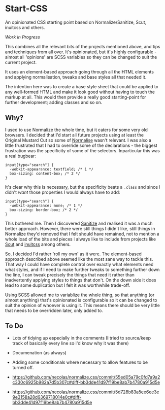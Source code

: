 Start-CSS
=========

An opinionated CSS starting point based on Normalize/Sanitize, Scut, inuitcss and others.

*Work in Progress*

This combines all the relevant bits of the projects mentioned above, and tips and techniques from all over.
It's opinionated, but it's highly configurable - almost all 'opinions' are SCSS variables so they can be changed to suit the current project.

It uses an element-based approach going through all the HTML elements and applying normalisation, tweaks and base styles all that needed it.

The intention here was to create a base style sheet that could be applied to any well-formed HTML and make it look good without having to touch the markup at all. This would then provide a really good starting-point for further development; adding classes and so on. 

Why?
----

I used to use Normalize the whole time, but it caters for some very old browsers. I decided that I'd start all future projects using at least the Original Mustard Cut so some of [Normalise](https://github.com/necolas/normalize.css) wasn't relevant. I was also a little frustrated that I had to override some of the declarations - the biggest frustration was the specificity of some of the selectors.
Inparticular this was a real bugbear:

~~~
input[type="search"] {
  -webkit-appearance: textfield; /* 1 */
  box-sizing: content-box; /* 2 */
}

~~~
It's clear why this is necessary, but the specificity beats a `.class` and since I didn't _want_ those properties I would always have to add:

~~~
input[type="search"] {
  -webkit-appearance: none; /* 1 */
  box-sizing: border-box; /* 2 */
}
~~~

This bothered me. Then I discovered [Sanitize](https://github.com/10up/sanitize.css) and realised it was a much better approach. However, there were still things I didn't like, still things in Normalize they'd removed that I felt should have remained, not to mention a whole load of the bits and pieces I always like to include from projects like [Scut](https://github.com/davidtheclark/scut) and [inuitcss](https://github.com/inuitcss) among others.

So, I decided I'd rather 'roll my own' as it were. The element-based approach described above seemed like the most sane way to tackle this. That way I could have complete control over exactly what elements need what styles, and if I need to make further tweaks to something further down the line, I can tweak precisely the things that need it rather than inadvertently applying styles to things that don't. On the down side it does lead to some duplication but I felt it was worthwhile trade-off.

Using SCSS allowed me to variablize the whole thing, so that anything (or almost anything) that's opinionated is configurable so it can be changed to suit the opinion of whoever is using it. This means there should be very little that needs to be overridden later, only added to.

To Do
-----

* Lots of tidying up especially in the comments (I tried to source/keep track of basically every line so I'd know why it was there)
* Documenation (as always)
* Adding some conditionals where necessary to allow features to be turned off. 

* https://github.com/necolas/normalize.css/commit/55ed05a79c0fd7a9a2c330c6925b982a7d5b307c#diff-bb3dde41d97f19be8ab7b4780a915d5e
* https://github.com/necolas/normalize.css/commit/5d728b83a5ee6ee3e9e3158a28d6369718014e0c#diff-bb3dde41d97f19be8ab7b4780a915d5e
